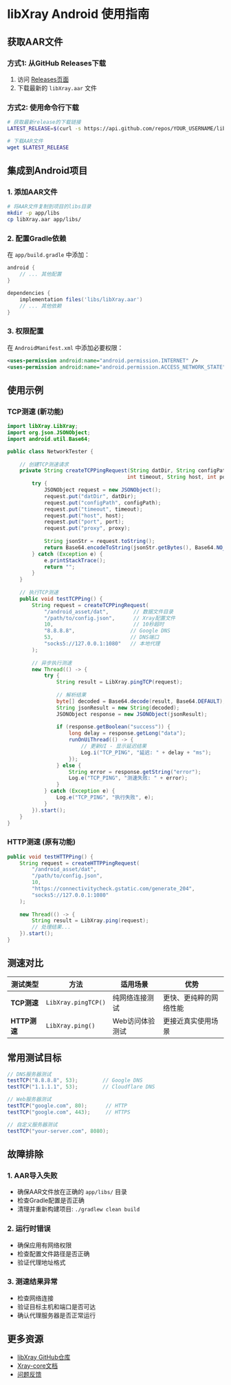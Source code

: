 # libXray Android 使用指南

## 获取AAR文件

### 方式1: 从GitHub Releases下载
1. 访问 [Releases页面](../../releases)
2. 下载最新的 `libXray.aar` 文件

### 方式2: 使用命令行下载
```bash
# 获取最新release的下载链接
LATEST_RELEASE=$(curl -s https://api.github.com/repos/YOUR_USERNAME/libXray/releases/latest | grep "browser_download_url.*libXray.aar" | cut -d '"' -f 4)

# 下载AAR文件
wget $LATEST_RELEASE
```

## 集成到Android项目

### 1. 添加AAR文件
```bash
# 将AAR文件复制到项目的libs目录
mkdir -p app/libs
cp libXray.aar app/libs/
```

### 2. 配置Gradle依赖
在 `app/build.gradle` 中添加：

```gradle
android {
    // ... 其他配置
}

dependencies {
    implementation files('libs/libXray.aar')
    // ... 其他依赖
}
```

### 3. 权限配置
在 `AndroidManifest.xml` 中添加必要权限：

```xml
<uses-permission android:name="android.permission.INTERNET" />
<uses-permission android:name="android.permission.ACCESS_NETWORK_STATE" />
```

## 使用示例

### TCP测速 (新功能)

```java
import libXray.LibXray;
import org.json.JSONObject;
import android.util.Base64;

public class NetworkTester {
    
    // 创建TCP测速请求
    private String createTCPPingRequest(String datDir, String configPath, 
                                       int timeout, String host, int port, String proxy) {
        try {
            JSONObject request = new JSONObject();
            request.put("datDir", datDir);
            request.put("configPath", configPath);
            request.put("timeout", timeout);
            request.put("host", host);
            request.put("port", port);
            request.put("proxy", proxy);
            
            String jsonStr = request.toString();
            return Base64.encodeToString(jsonStr.getBytes(), Base64.NO_WRAP);
        } catch (Exception e) {
            e.printStackTrace();
            return "";
        }
    }
    
    // 执行TCP测速
    public void testTCPPing() {
        String request = createTCPPingRequest(
            "/android_asset/dat",        // 数据文件目录
            "/path/to/config.json",      // Xray配置文件
            10,                          // 10秒超时
            "8.8.8.8",                  // Google DNS
            53,                         // DNS端口
            "socks5://127.0.0.1:1080"   // 本地代理
        );
        
        // 异步执行测速
        new Thread(() -> {
            try {
                String result = LibXray.pingTCP(request);
                
                // 解析结果
                byte[] decoded = Base64.decode(result, Base64.DEFAULT);
                String jsonResult = new String(decoded);
                JSONObject response = new JSONObject(jsonResult);
                
                if (response.getBoolean("success")) {
                    long delay = response.getLong("data");
                    runOnUiThread(() -> {
                        // 更新UI - 显示延迟结果
                        Log.i("TCP_PING", "延迟: " + delay + "ms");
                    });
                } else {
                    String error = response.getString("error");
                    Log.e("TCP_PING", "测速失败: " + error);
                }
            } catch (Exception e) {
                Log.e("TCP_PING", "执行失败", e);
            }
        }).start();
    }
}
```

### HTTP测速 (原有功能)

```java
public void testHTTPPing() {
    String request = createHTTPPingRequest(
        "/android_asset/dat",
        "/path/to/config.json",
        10,
        "https://connectivitycheck.gstatic.com/generate_204",
        "socks5://127.0.0.1:1080"
    );
    
    new Thread(() -> {
        String result = LibXray.ping(request);
        // 处理结果...
    }).start();
}
```

## 测速对比

| 测试类型 | 方法 | 适用场景 | 优势 |
|---------|------|---------|------|
| **TCP测速** | `LibXray.pingTCP()` | 纯网络连接测试 | 更快、更纯粹的网络性能 |
| **HTTP测速** | `LibXray.ping()` | Web访问体验测试 | 更接近真实使用场景 |

## 常用测试目标

```java
// DNS服务器测试
testTCP("8.8.8.8", 53);        // Google DNS
testTCP("1.1.1.1", 53);        // Cloudflare DNS

// Web服务器测试
testTCP("google.com", 80);      // HTTP
testTCP("google.com", 443);     // HTTPS

// 自定义服务器测试
testTCP("your-server.com", 8080);
```

## 故障排除

### 1. AAR导入失败
- 确保AAR文件放在正确的 `app/libs/` 目录
- 检查Gradle配置是否正确
- 清理并重新构建项目: `./gradlew clean build`

### 2. 运行时错误
- 确保应用有网络权限
- 检查配置文件路径是否正确
- 验证代理地址格式

### 3. 测速结果异常
- 检查网络连接
- 验证目标主机和端口是否可达
- 确认代理服务器是否正常运行

## 更多资源

- [libXray GitHub仓库](https://github.com/XTLS/libXray)
- [Xray-core文档](https://xtls.github.io/)
- [问题反馈](../../issues)
